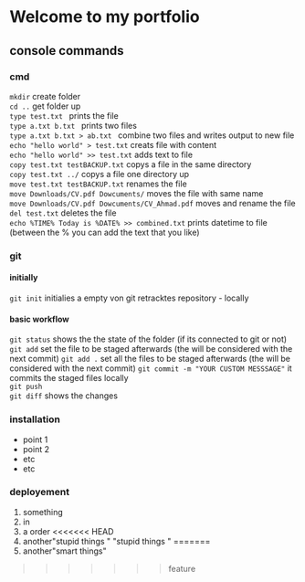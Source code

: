 # Welcome to my portfolio

## console commands

### cmd 
`mkdir` create folder  
`cd ..` get folder up  
`type test.txt ` prints the file  
`type a.txt b.txt ` prints two files  
`type a.txt b.txt > ab.txt ` combine two files and writes output to new file  
`echo "hello world" > test.txt` creats file with content   
`echo "hello world" >> test.txt` adds text to file  
`copy test.txt testBACKUP.txt` copys a file in the same directory    
`copy test.txt ../` copys a file one directory up  
`move test.txt testBACKUP.txt` renames the file    
`move Downloads/CV.pdf Dowcuments/` moves the file with same name  
`move Downloads/CV.pdf Dowcuments/CV_Ahmad.pdf` moves and rename the file   
`del test.txt` deletes the file  
`echo %TIME% Today is %DATE% >> combined.txt` prints datetime to file (between the % you can add the text that you like)    

### git
#### initially
`git init` initialies a empty von git retracktes repository - locally

#### basic workflow
`git status` shows the the state of the folder (if its connected to git or not)  
`git add` set the file to be staged afterwards (the will be considered with the next commit) 
`git add .` set all the files to be staged afterwards (the will be considered with the next commit) 
`git commit -m "YOUR CUSTOM MESSSAGE"` it commits the staged files locally  
`git push`   
`git diff`   shows the changes  


### installation
- point 1
- point 2
- etc
- etc

### deployement
1. something
2. in 
3. a order
<<<<<<< HEAD
4. another"stupid things " 
"stupid things " 
=======
4. another"smart things" 
>>>>>>> feature
